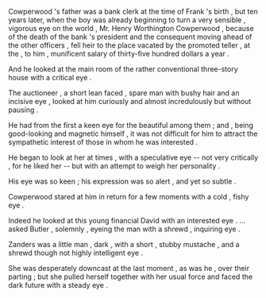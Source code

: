 Cowperwood 's father was a bank clerk at the time of Frank 's birth , but ten years later, when the boy was already beginning to turn a very sensible , vigorous eye on the world , Mr. Henry Worthington Cowperwood , because of the death of the bank 's president and the consequent moving ahead of the other officers , fell heir to the place vacated by the promoted teller , at the , to him , munificent salary of thirty-five hundred dollars a year .

 And he looked at the main room of the rather conventional three-story house with a critical eye .
 
 The auctioneer , a short lean faced , spare man with bushy hair and an incisive eye , looked at him curiously and almost incredulously but without pausing .
 
 He had from the first a keen eye for the beautiful among them ; and , being good-looking and magnetic himself , it was not difficult for him to attract the sympathetic interest of those in whom he was interested .
 
 He began to look at her at times , with a speculative eye -- not very critically , for he liked her -- but with an attempt to weigh her personality .
 
 His eye was so keen ; his expression was so alert , and yet so subtle .
 
 Cowperwood stared at him in return for a few moments with a cold , fishy eye .
 
 Indeed he looked at this young financial David with an interested eye .
 …asked Butler , solemnly , eyeing the man with a shrewd , inquiring eye .
 
 Zanders was a little man , dark , with a short , stubby mustache , and a shrewd though not highly intelligent eye .
 
She was desperately downcast at the last moment , as was he , over their parting ; but she pulled herself together with her usual force and faced the dark future with a steady eye .
